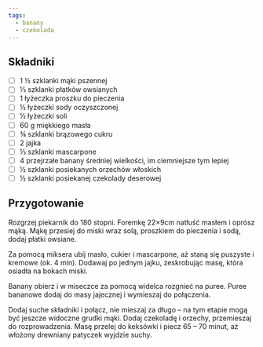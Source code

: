 ```yaml
---
tags:
  - banany
  - czekolada
---
```


## Składniki

- [ ] 1 ½ szklanki mąki pszennej
- [ ] ⅓ szklanki płatków owsianych
- [ ] 1 łyżeczka proszku do pieczenia
- [ ] ½ łyżeczki sody oczyszczonej
- [ ] ½ łyżeczki soli
- [ ] 60 g miękkiego masła
- [ ] ¾ szklanki brązowego cukru
- [ ] 2 jajka
- [ ] ⅓ szklanki mascarpone
- [ ] 4 przejrzałe banany średniej wielkości, im ciemniejsze tym lepiej
- [ ] ½ szklanki posiekanych orzechów włoskich
- [ ] ½ szklanki posiekanej czekolady deserowej

## Przygotowanie

Rozgrzej piekarnik do 180 stopni. Foremkę 22×9cm natłuść masłem i oprósz mąką. Mąkę przesiej do miski wraz solą, proszkiem do pieczenia i sodą, dodaj płatki owsiane.

Za pomocą miksera ubij masło, cukier i mascarpone, aż staną się puszyste i kremowe (ok. 4 min). Dodawaj po jednym jajku, zeskrobując masę, która osiadła na bokach miski. 

Banany obierz i w miseczce za pomocą widelca rozgnieć na puree.
Puree bananowe dodaj do masy jajecznej i wymieszaj do połączenia. 

Dodaj suche składniki i połącz, nie mieszaj za długo – na tym etapie mogą być jeszcze widoczne grudki mąki. Dodaj czekoladę i orzechy, przemieszaj do rozprowadzenia. Masę przelej do keksówki i piecz 65 – 70 minut, aż włożony drewniany patyczek wyjdzie suchy.